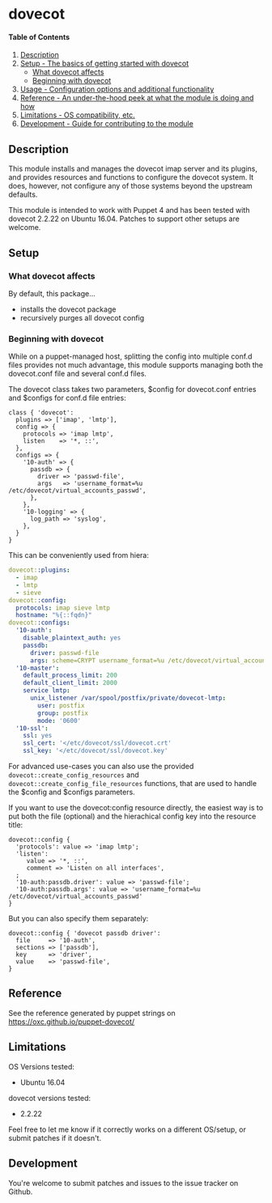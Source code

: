# dovecot

#### Table of Contents

1. [Description](#description)
1. [Setup - The basics of getting started with dovecot](#setup)
    * [What dovecot affects](#what-dovecot-affects)
    * [Beginning with dovecot](#beginning-with-dovecot)
1. [Usage - Configuration options and additional functionality](#usage)
1. [Reference - An under-the-hood peek at what the module is doing and how](#reference)
1. [Limitations - OS compatibility, etc.](#limitations)
1. [Development - Guide for contributing to the module](#development)

## Description

This module installs and manages the dovecot imap server and its plugins, and provides
resources and functions to configure the dovecot system. 
It does, however, not configure any of those systems beyond the upstream defaults.

This module is intended to work with Puppet 4 and has been tested with 
dovecot 2.2.22 on Ubuntu 16.04. Patches to support other setups are welcome.

## Setup

### What dovecot affects

By default, this package...

* installs the dovecot package
* recursively purges all dovecot config

### Beginning with dovecot

While on a puppet-managed host, splitting the config into multiple conf.d files provides 
not much advantage, this module supports managing both the dovecot.conf file and several
conf.d files.

The dovecot class takes two parameters, $config for dovecot.conf entries and $configs for
conf.d file entries:

```puppet
class { 'dovecot':
  plugins => ['imap', 'lmtp'],
  config => {
    protocols => 'imap lmtp',
    listen    => '*, ::',
  },
  configs => {
    '10-auth' => {
      passdb => {
        driver => 'passwd-file',
        args   => 'username_format=%u /etc/dovecot/virtual_accounts_passwd',
      },
    },
    '10-logging' => {
      log_path => 'syslog',
    },
  }
}
```

This can be conveniently used from hiera:

```yaml
dovecot::plugins:
  - imap
  - lmtp
  - sieve
dovecot::config:
  protocols: imap sieve lmtp
  hostname: "%{::fqdn}"  
dovecot::configs:
  '10-auth':
    disable_plaintext_auth: yes
    passdb:
      driver: passwd-file
      args: scheme=CRYPT username_format=%u /etc/dovecot/virtual_accounts_passwd
  '10-master':
    default_process_limit: 200
    default_client_limit: 2000
    service lmtp:
      unix_listener /var/spool/postfix/private/dovecot-lmtp:
        user: postfix
        group: postfix
        mode: '0600'
  '10-ssl':
    ssl: yes
    ssl_cert: '</etc/dovecot/ssl/dovecot.crt'
    ssl_key: '</etc/dovecot/ssl/dovecot.key'    
```

For advanced use-cases you can also use the provided `dovecot::create_config_resources` and 
`dovecot::create_config_file_resources` functions, that are used to handle the $config and 
$configs parameters.

If you want to use the dovecot:config resource directly, the easiest way is to put both the 
file (optional) and the hierachical config key into the resource title:

```puppet
dovecot::config {
  'protocols': value => 'imap lmtp';
  'listen': 
     value => '*, ::',
     comment => 'Listen on all interfaces',
  ;
  '10-auth:passdb.driver': value => 'passwd-file';
  '10-auth:passdb.args': value => 'username_format=%u /etc/dovecot/virtual_accounts_passwd'
}
```

But you can also specify them separately:

```puppet
dovecot::config { 'dovecot passdb driver':
  file     => '10-auth',
  sections => ['passdb'],
  key      => 'driver',
  value    => 'passwd-file',
}
```

## Reference

See the reference generated by puppet strings on https://oxc.github.io/puppet-dovecot/

## Limitations

OS Versions tested:

* Ubuntu 16.04

dovecot versions tested:

* 2.2.22

Feel free to let me know if it correctly works on a different OS/setup, or 
submit patches if it doesn't.

## Development

You're welcome to submit patches and issues to the issue tracker on Github.

